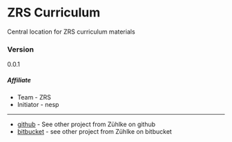 # ZRS Curriculum
Central location for ZRS curriculum materials

### Version
0.0.1

##### Affiliate
* Team - ZRS
* Initiator - nesp

___
* [github] - See other project from Zühlke on github
* [bitbucket] - see other project from Zühlke on bitbucket

[github]:https://github.com/zuehlke-ch
[bitbucket]:https://bitbucket.org/zuehlke/
